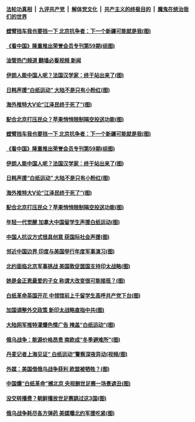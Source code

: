 ####  [法轮功真相](../../../../basic/blob/master/README.md?t=12011302) &nbsp;|&nbsp; [九评共产党](../../../../9ping.md/blob/master/README.md?t=12011302) &nbsp;|&nbsp; [解体党文化](../../../../jtdwh.md/blob/master/README.md?t=12011302)  &nbsp;|&nbsp; [共产主义的终极目的](../../../../gczydzjmd.md/blob/master/README.md?t=12011302) &nbsp;|&nbsp; [魔鬼在统治我们的世界](../../../../mgztzwmdsj.md/blob/master/README.md?t=12011302) 

#### [螳臂挡车我也要挡一下 北京抗争者：下一个新疆可能就是我(图)](../pages/p9/1022970.md?t=12011302) 

#### [《看中国》隆重推出荣誉会员专刊第59期(组图)](../pages/p9/1023037.md?t=12011302) 

#### [油管热门频道 翻墙必看视频 新闻](http://129.146.143.75:81/youtube.html?12011302)

#### [伊朗人能中国人呢？法国汉学家：终于站出来了(图)](../pages/p9/1022959.md?t=12011302) 

#### [日韩声援“白纸运动” 大陆不是只有小粉红(图)](../pages/p9/1023021.md?t=12011302) 

#### [海外推特大V论“江泽民终于死了”(图)](../pages/p9/1022971.md?t=12011302) 

#### [配合北京打压民众？苹果悄悄限制隔空投送功能(图)](../pages/p9/1022962.md?t=12011302) 

#### [螳臂挡车我也要挡一下 北京抗争者：下一个新疆可能就是我(图)](../pages/p9/1022970.md?t=12011302) 

#### [《看中国》隆重推出荣誉会员专刊第59期(组图)](../pages/p9/1023037.md?t=12011302) 

#### [伊朗人能中国人呢？法国汉学家：终于站出来了(图)](../pages/p9/1022959.md?t=12011302) 

#### [日韩声援“白纸运动” 大陆不是只有小粉红(图)](../pages/p9/1023021.md?t=12011302) 

#### [海外推特大V论“江泽民终于死了”(图)](../pages/p9/1022971.md?t=12011302) 

#### [配合北京打压民众？苹果悄悄限制隔空投送功能(图)](../pages/p9/1022962.md?t=12011302) 

#### [年轻一代觉醒 加拿大中国留学生声援白纸运动(图)](../pages/p9/1022895.md?t=12011302) 

#### [中国人抗议方式很具创意 获国际社会声援(图)](../pages/p9/1022867.md?t=12011302) 

#### [邻近中国边界 印度与美国举行年度军事演习(图)](../pages/p9/1022930.md?t=12011302) 

#### [北约面临北京军事挑战 美国敦促盟国支持印太战略(图)](../pages/p9/1022901.md?t=12011302) 

#### [她是金正恩最爱的子女 称谓大改变很可能接班？(图)](../pages/p9/1022754.md?t=12011302) 

#### [白纸革命英国开花 中领馆前上千留学生高呼共产党下台(图)](../pages/p9/1022761.md?t=12011302) 

#### [加国调整外交政策 新印太战略直指中共(图)](../pages/p9/1022834.md?t=12011302) 

#### [大陆网军推特灌爆色情广告 掩盖“白纸运动”(图)](../pages/p9/1022831.md?t=12011302) 

#### [俄乌战争：能源价格昂贵 南欧成“冬季避难所”(图)](../pages/p9/1022808.md?t=12011302) 

#### [丹麦记者上海见证“ 白纸运动”警察深夜异动(视频/图)](../pages/p9/1022788.md?t=12011302) 

#### [外媒：美国借俄乌战争获利 欧盟被牺牲？(图)](../pages/p9/1022766.md?t=12011302) 

#### [中国爆“白纸革命”撼北京 央视删世足赛一场景遮丑(图)](../pages/p9/1022748.md?t=12011302) 

#### [没交转播费？朝鲜播放世足赛跳过这3国(图)](../pages/p9/1022705.md?t=12011302) 

#### [俄乌战争耗尽各方弹药 美媒曝北约军援吃紧(图)](../pages/p9/1022726.md?t=12011302) 

<img src='http://gfw-breaker.win/goodnews/indexes/p9.md' width='0px' height='0px'/>
